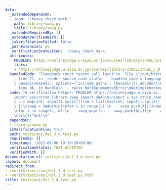 ```yaml
---
data:
  _extendedDependsOn:
  - icon: ':heavy_check_mark:'
    path: library/swag.py
    title: library/swag.py
  _extendedRequiredBy: []
  _extendedVerifiedWith: []
  _isVerificationFailed: false
  _pathExtension: py
  _verificationStatusIcon: ':heavy_check_mark:'
  attributes:
    PROBLEM: https://onlinejudge.u-aizu.ac.jp/courses/library/3/DSL/3/DSL_3_D
    links:
    - https://onlinejudge.u-aizu.ac.jp/courses/library/3/DSL/3/DSL_3_D
  bundledCode: "Traceback (most recent call last):\n  File \"/opt/hostedtoolcache/PyPy/3.7.13/x64/site-packages/onlinejudge_verify/documentation/build.py\"\
    , line 71, in _render_source_code_stat\n    bundled_code = language.bundle(stat.path,\
    \ basedir=basedir, options={'include_paths': [basedir]}).decode()\n  File \"/opt/hostedtoolcache/PyPy/3.7.13/x64/site-packages/onlinejudge_verify/languages/python.py\"\
    , line 96, in bundle\n    raise NotImplementedError\nNotImplementedError\n"
  code: "# verification-helper: PROBLEM https://onlinejudge.u-aizu.ac.jp/courses/library/3/DSL/3/DSL_3_D\n\
    import sys\nfrom library.swag import SWAG\n\ninput = sys.stdin.readline\n\nN,\
    \ L = map(int, input().split())\nA = list(map(int, input().split()))\n\nans =\
    \ []\nswag = SWAG(min)\nfor i in range(L):\n    swag.push(A[i])\nans.append(swag.fold())\n\
    \nfor i in range(L, N):\n    swag.pop()\n    swag.push(A[i])\n    ans.append(swag.fold())\n\
    \nprint(*ans)\n"
  dependsOn:
  - library/swag.py
  isVerificationFile: true
  path: tests/aoj/dsl_3_d.test.py
  requiredBy: []
  timestamp: '2023-01-06 19:38:20+09:00'
  verificationStatus: TEST_ACCEPTED
  verifiedWith: []
documentation_of: tests/aoj/dsl_3_d.test.py
layout: document
redirect_from:
- /verify/tests/aoj/dsl_3_d.test.py
- /verify/tests/aoj/dsl_3_d.test.py.html
title: tests/aoj/dsl_3_d.test.py
---
```

